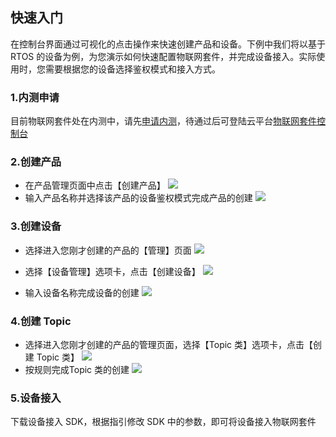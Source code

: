 ## 快速入门

在控制台界面通过可视化的点击操作来快速创建产品和设备。下例中我们将以基于 RTOS 的设备为例，为您演示如何快速配置物联网套件，并完成设备接入。实际使用时，您需要根据您的设备选择鉴权模式和接入方式。

### 1.内测申请

目前物联网套件处在内测中，请先[申请内测](/act/apply/IoT_beta)，待通过后可登陆云平台[物联网套件控制台](http://console.tcecqpoc.fsphere.cn/iotsuite/product)

### 2.创建产品

- 在产品管理页面中点击【创建产品】
![](http://imgcache.tcecqpoc.fsphere.cn/image/main.qcloudimg.com/raw/e72ba014a4f298e0c694838cb0c92801.png)
- 输入产品名称并选择该产品的设备鉴权模式完成产品的创建
![](http://imgcache.tcecqpoc.fsphere.cn/image/main.qcloudimg.com/raw/fd3e07d146b0044e63970114ed080b50.png)

### 3.创建设备

- 选择进入您刚才创建的产品的【管理】页面
![](http://imgcache.tcecqpoc.fsphere.cn/image/main.qcloudimg.com/raw/a3371bacc678d81da6dc4b9fe1aa02e0.png)
- 选择【设备管理】选项卡，点击【创建设备】
![](http://imgcache.tcecqpoc.fsphere.cn/image/main.qcloudimg.com/raw/2fee8e81fbc6bdf363da99123c3e7e04.png)

- 输入设备名称完成设备的创建
![](http://imgcache.tcecqpoc.fsphere.cn/image/main.qcloudimg.com/raw/e0443155327db55a12d93f04501aa851.png)


### 4.创建 Topic

- 选择进入您刚才创建的产品的管理页面，选择【Topic 类】选项卡，点击【创建 Topic 类】
![](http://imgcache.tcecqpoc.fsphere.cn/image/main.qcloudimg.com/raw/5644d4d842b9fd401fc1ef20fdaa482b.png)
- 按规则完成Topic 类的创建
![](http://imgcache.tcecqpoc.fsphere.cn/image/main.qcloudimg.com/raw/26764d204afc10a72df37e6de485bb3f.png)

### 5.设备接入

下载设备接入 SDK，根据指引修改 SDK 中的参数，即可将设备接入物联网套件